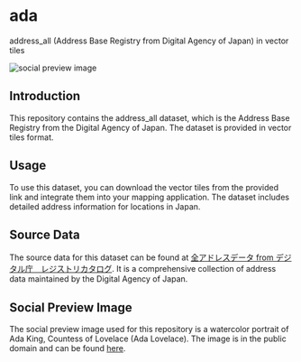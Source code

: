 # ada
address_all (Address Base Registry from Digital Agency of Japan) in vector tiles

![social preview image](https://user-images.githubusercontent.com/18297/280753506-253f479f-b191-42e6-b1d4-3ff7c5fc4ed6.jpg)

## Introduction
This repository contains the address_all dataset, which is the Address Base Registry from the Digital Agency of Japan. The dataset is provided in vector tiles format.

## Usage
To use this dataset, you can download the vector tiles from the provided link and integrate them into your mapping application. The dataset includes detailed address information for locations in Japan.

## Source Data
The source data for this dataset can be found at [全アドレスデータ from デジタル庁　レジストリカタログ](https://catalog.registries.digital.go.jp/rc/dataset/ba000001/resource/b535cd16-b477-4e5d-81c8-1eb116c97b2f). It is a comprehensive collection of address data maintained by the Digital Agency of Japan.

## Social Preview Image
The social preview image used for this repository is a watercolor portrait of Ada King, Countess of Lovelace (Ada Lovelace). The image is in the public domain and can be found [here](https://ja.wikipedia.org/wiki/%E3%82%A8%E3%82%A4%E3%83%80%E3%83%BB%E3%83%A9%E3%83%96%E3%83%AC%E3%82%B9#/media/%E3%83%95%E3%82%A1%E3%82%A4%E3%83%AB:Ada_Lovelace_portrait.jpg).
